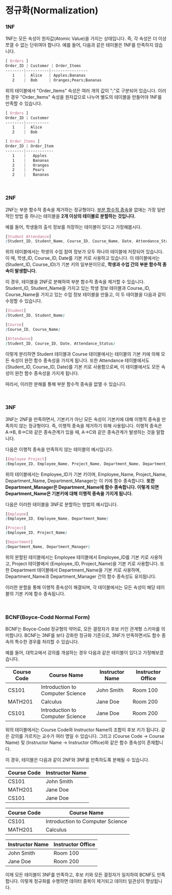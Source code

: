 # 정규화(Normalization)

### 1NF
1NF는 모든 속성이 원자값(Atomic Value)을 가지는 상태입니다. 즉, 각 속성은 더 이상 쪼갤 수 없는 단위여야 합니다. 예를 들어, 다음과 같은 테이블은 1NF를 만족하지 않습니다.
```css
[ Orders ]
Order_ID | Customer | Order_Items
--------|----------|----------------
   1    |  Alice   | Apples;Bananas
   2    |  Bob     | Oranges;Pears;Bananas
```

위의 테이블에서 "Order_Items" 속성은 여러 개의 값이 ";"로 구분되어 있습니다. 이러한 경우 "Order_Items" 속성을 원자값으로 나누어 별도의 테이블을 만들어야 1NF를 만족할 수 있습니다.

```css
[ Orders ]
Order_ID | Customer
--------|----------
   1    |  Alice
   2    |  Bob

[ Order_Items ]
Order_ID | Order_Item
--------|------------
   1    |   Apples
   1    |   Bananas
   2    |   Oranges
   2    |   Pears
   2    |   Bananas
```

<br>

### 2NF
2NF는 부분 함수적 종속을 제거하는 정규형이다. <u>부분 함수적 종속</u>을 없애는 가장 일반적인 방법 중 하나는 테이블을 **2개 이상의 테이블로 분할하는 것입니다.**

예를 들어, 학생들의 출석 정보를 저장하는 테이블이 있다고 가정해봅시다.

```css
[Student Attendance]
(Student_ID, Student_Name, Course_ID, Course_Name, Date, Attendance_Status)
```

위의 테이블에서는 학생의 수업 참여 정보가 모두 하나의 테이블에 저장되어 있습니다. 이 때, 학생_ID, Course_ID, Date를 기본 키로 사용하고 있습니다. 이 테이블에서는 (Student_ID, Course_ID)가 기본 키의 일부분이므로, **학생과 수업 간의 부분 함수적 종속이 발생합니다.**

이 경우, 테이블을 2NF로 분해하여 부분 함수적 종속을 제거할 수 있습니다. Student_ID, Student_Name을 가지고 있는 학생 정보 테이블과 Course_ID, Course_Name을 가지고 있는 수업 정보 테이블을 만들고, 이 두 테이블을 다음과 같이 수정할 수 있습니다.

```css
[Student]
(Student_ID, Student_Name)

[Course]
(Course_ID, Course_Name)

[Attendance]
(Student_ID, Course_ID, Date, Attendance_Status)
```

이렇게 분리하면 Student 테이블과 Course 테이블에서는 테이블의 기본 키에 의해 모든 속성이 완전 함수 종속성을 가지게 됩니다. 또한 Attendance 테이블에서도 {Student_ID, Course_ID, Date}를 기본 키로 사용함으로써, 이 테이블에서도 모든 속성이 완전 함수 종속성을 가지게 됩니다.

따라서, 이러한 분해를 통해 부분 함수적 종속을 없앨 수 있습니다.

<br>

### 3NF
3NF는 2NF을 만족하면서, 기본키가 아닌 모든 속성이 기본키에 대해 이행적 종속을 만족하지 않는 정규형이다. 즉, 이행적 종속을 제거하기 위해 사용됩니다. 이행적 종속은 A->B, B->C와 같은 종속관계가 있을 때, A->C와 같은 종속관계가 발생하는 것을 말합니다.

다음은 이행적 종속을 만족하지 않는 테이블의 예시입니다.
```css
[Employee Project]
(Employee_ID, Employee_Name, Project_Name, Department_Name, Department_Manager)
```

위의 테이블에서는 Employee_ID가 기본 키이며, Employee_Name, Project_Name, Department_Name, Department_Manager는 이 키에 함수 종속합니다. **또한 Department_Manager은 Department_Name에 함수 종속합니다. 이렇게 되면 Department_Name은 기본키에 대해 이행적 종속을 가지게 됩니다.**

다음은 이러한 테이블을 3NF로 분할하는 방법의 예시입니다.
```css
[Employee]
(Employee_ID, Employee_Name, Department_Name)

[Project]
(Employee_ID, Project_Name)

[Department]
(Department_Name, Department_Manager)
```

위의 분할된 테이블에서는 Employee 테이블에서 Employee_ID를 기본 키로 사용하고, Project 테이블에서 (Employee_ID, Project_Name)을 기본 키로 사용합니다. 또한 Department 테이블에서 Department_Name을 기본 키로 사용하며, Department_Name과 Department_Manager 간의 함수 종속성도 유지됩니다.

이러한 분할을 통해 이행적 종속성이 해결되며, 각 테이블에서는 모든 속성이 해당 테이블의 기본 키에 함수 종속됩니다.

<br>

### BCNF(Boyce-Codd Normal Form)
BCNF는 Boyce-Codd 정규형의 약어로, 모든 결정자가 후보 키인 관계형 스키마를 의미합니다. BCNF는 3NF를 보다 강화한 정규화 기준으로, 3NF가 만족하면서도 함수 종속의 특수한 경우를 처리할 수 있습니다.

예를 들어, 대학교에서 강의를 개설하는 경우 다음과 같은 테이블이 있다고 가정해보겠습니다.

| Course Code | Course Name                      | Instructor Name | Instructor Office |
| ----------- | -------------------------------- | --------------- | ----------------- |
| CS101       | Introduction to Computer Science | John Smith      | Room 100          |
| MATH201     | Calculus                         | Jane Doe        | Room 200          |
| CS101       | Introduction to Computer Science | Jane Doe        | Room 200          |

위의 테이블에서는 Course Code와 Instructor Name의 조합이 후보 키가 됩니다. 같은 강의를 가르치는 교수가 여러 명일 수 있습니다. 그리고 (Course Code → Course Name) 및 (Instructor Name → Instructor Office)와 같은 함수 종속성이 존재합니다.

이 경우, 테이블은 다음과 같이 2NF와 3NF를 만족하도록 분해될 수 있습니다.

| Course Code | Instructor Name |
| ----------- | --------------- |
| CS101       | John Smith      |
| MATH201     | Jane Doe        |
| CS101       | Jane Doe        |

| Course Code | Course Name                      |
| ----------- | -------------------------------- |
| CS101       | Introduction to Computer Science |
| MATH201     | Calculus                         |

| Instructor Name | Instructor Office |
| --------------- | ----------------- |
| John Smith      | Room 100          |
| Jane Doe        | Room 200          |

이제 모든 테이블이 3NF를 만족하고, 후보 키와 모든 결정자가 일치하여 BCNF도 만족합니다. 이렇게 정규화를 수행하면 데이터 중복이 제거되고 데이터 일관성이 향상됩니다.

<br>

